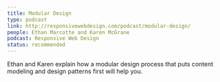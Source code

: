 ```yaml
---
title: Modular Design
type: podcast
link: http://responsivewebdesign.com/podcast/modular-design/
people: Ethan Marcotte and Karen McGrane
podcast: Responsive Web Design
status: recommended
---
```


Ethan and Karen explain how a modular design process that puts content modeling and design patterns first will help you.
